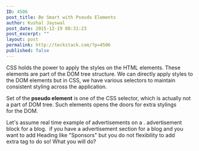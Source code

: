 ```yaml
---
ID: 4506
post_title: Be Smart with Pseudo Elements
author: Kushal Jayswal
post_date: 2015-12-19 08:31:23
post_excerpt: ""
layout: post
permalink: http://teckstack.com/?p=4506
published: false
---
```

CSS holds the power to apply the styles on the HTML elements. These elements are part of the DOM tree structure. We can directly apply styles to the DOM elements but in CSS, we have various selectors to maintain consistent styling across the application.

Set of<strong> </strong>the<strong> pseudo element</strong> is one of the CSS selector, which is actually not a part of DOM tree. Such elements opens the doors for extra stylings for the DOM.

Let's assume real time example of advertisements on a . advertisement block for a blog.  if you have a advertisement section for a blog and you want to add Heading like "Sponsors" but you do not flexibility to add extra tag to do so! What you will do?